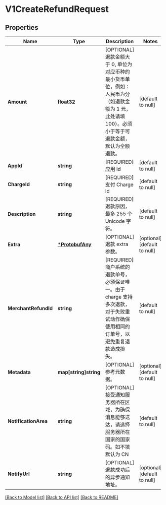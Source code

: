 # V1CreateRefundRequest

## Properties
Name | Type | Description | Notes
------------ | ------------- | ------------- | -------------
**Amount** | **float32** | [OPTIONAL] 退款金额大于 0, 单位为对应币种的最小货币单位，例如：人民币为分（如退款金额为 1 元，此处请填 100）。必须小于等于可退款金额，默认为全额退款。 | [default to null]
**AppId** | **string** | [REQUIRED] 应用 id | [default to null]
**ChargeId** | **string** | [REQUIRED] 支付 Charge Id | [default to null]
**Description** | **string** | [REQUIRED] 退款原因，最多 255 个 Unicode 字符。 | [default to null]
**Extra** | [***ProtobufAny**](protobufAny.md) | [OPTIONAL] 退款 extra 参数。 | [optional] [default to null]
**MerchantRefundId** | **string** | [REQUIRED] 商户系统的退款单号，必须保证唯一。由于 charge 支持多次退款，对于失败重试动作确保使用相同的订单号，以避免重复退款造成损失。 | [default to null]
**Metadata** | **map[string]string** | [OPTIONAL] 参考元数据。 | [optional] [default to null]
**NotificationArea** | **string** | [OPTIONAL] 接受通知服务器所在区域，为确保消息能够送达，请选择服务器所在国家的国家码。如不填默认为 CN | [default to null]
**NotifyUrl** | **string** | [OPTIONAL] 退款成功后的异步通知地址。 | [optional] [default to null]

[[Back to Model list]](../README.md#documentation-for-models) [[Back to API list]](../README.md#documentation-for-api-endpoints) [[Back to README]](../README.md)


